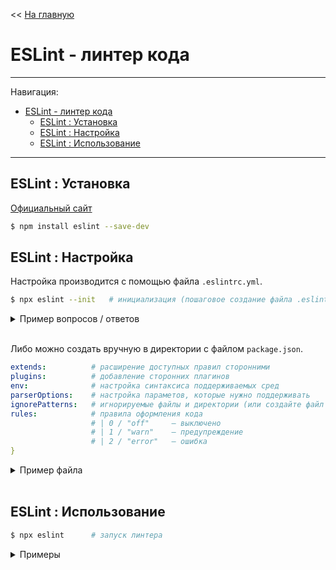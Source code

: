 << [На главную](../README.md)

# ESLint - линтер кода

---

Навигация:

- [ESLint - линтер кода](#eslint---линтер-кода)
  - [ESLint : Установка](#eslint--установка)
  - [ESLint : Настройка](#eslint--настройка)
  - [ESLint : Использование](#eslint--использование)

---

## ESLint : Установка

[Официальный сайт](https://eslint.org/)

```bash
$ npm install eslint --save-dev
```

## ESLint : Настройка

Настройка производится с помощью файла `.eslintrc.yml`.

```bash
$ npx eslint --init   # инициализация (пошаговое создание файла .eslintrc.yml)
```

<details>
<summary>Пример вопросов / ответов</summary>

```txt
✔ How would you like to use ESLint? · style
✔ What type of modules does your project use? · esm (JS Modules)
✔ Which framework does your project use? · none
✔ Does your project use TypeScript? · No
✔ Where does your code run? · Node
✔ How would you like to define a style for your project? · guide
✔ Which style guide do you want to follow? · airbnb
✔ What format do you want your config file to be in? · YAML
Checking peerDependencies of eslint-config-airbnb-base@latest
The config that you've selected requires the following dependencies:

eslint-config-airbnb-base@latest eslint@^5.16.0 || ^6.8.0 || ^7.2.0 eslint-plugin-import@^2.21.2
✔ Would you like to install them now with npm? · Yes
```

</details><br>

Либо можно создать вручную в директории с файлом `package.json`.

```yml
extends:          # расширение доступных правил сторонними
plugins:          # добавление сторонних плагинов
env:              # настройка синтаксиса поддерживаемых сред
parserOptions:    # настройка параметов, которые нужно поддерживать
ignorePatterns:   # игнорируемые файлы и директории (или создайте файл .eslintignore)
rules:            # правила оформления кода
                  # | 0 / "off"     – выключено
                  # | 1 / "warn"    – предупреждение
                  # | 2 / "error"   – ошибка
}
```

<details>
<summary>Пример файла</summary>

```yml
env:
  browser: true
  es2021: true
extends:
  - airbnb-base
parserOptions:
  ecmaVersion: 13
  sourceType: module
rules: {}
```

</details><br>

## ESLint : Использование

```bash
$ npx eslint      # запуск линтера
```

<details>
<summary>Примеры</summary>

```bash
$ npx eslint .            # проверить все файлы
$ npx eslint <file>       # проверить файл
$ npx eslint <dir>        # проверить все файлы в директории

$ npx eslint --fix        # проверить и исправить (по возможности)
```

</details><br>
